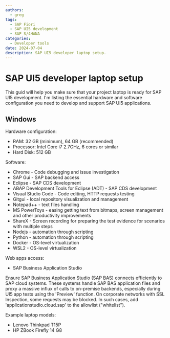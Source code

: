 ```yaml
---
authors:
  - greg
tags:
  - SAP Fiori
  - SAP UI5 development
  - SAP S/4HANA
categories:
  - Developer tools
date: 2024-07-04
description: SAP UI5 developer laptop setup.
---
```


# SAP UI5 developer laptop setup

This guid will help you make sure that your project laptop is ready for SAP UI5 development. I'm listing the essential hardware and software configuration you need to develop and support SAP UI5 applications.

<!-- more -->

## Windows

Hardware configuration:

- RAM: 32 GB (minimum), 64 GB (recommended)
- Processor: Intel Core i7 2.7GHz, 6 cores or similar
- Hard Disk: 512 GB

Software:

- Chrome - Code debugging and issue investigation
- SAP Gui - SAP backend access
- Eclipse - SAP CDS development
- ABAP Development Tools for Eclipse (ADT) - SAP CDS development
- Visual Studio Code - Code editing, HTTP requests testing
- Gitgui - local repository visualization and management
- Notepad++ - text files handling
- MS PowerToys - easing getting text from bitmaps, screen management and other productivity improvements
- ShareX - Screen recording for preparing the test evidence for scenarios with multiple steps
- Nodejs - automation through scripting
- Python - automation through scripting
- Docker -  OS-level virtualization
- WSL2 - OS-level virtualization

Web apps access:

- SAP Business Application Studio

Ensure SAP Business Application Studio (SAP BAS) connects efficiently to SAP cloud systems. These systems handle SAP BAS application files and proxy a massive influx of calls to on-premise backends, especially during UI5 app tests using the 'Preview' function. On corporate networks with SSL Inspection, some requests may be blocked. In such cases, add 'applicationstudio.cloud.sap' to the allowlist ("whitelist").

Example laptop models:

- Lenovo Thinkpad T15P
- HP ZBook Firefly 14 G8

